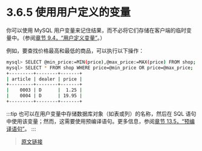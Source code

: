 # 3.6.5 使用用户定义的变量

你可以使用 MySQL 用户变量来记住结果，而不必将它们存储在客户端的临时变量中。（参阅[章节 9.4，“用户定义变量”](/9/9.4/user-variables.html)。）

例如，要查找价格最高和最低的商品，可以执行以下操作：

```bash
mysql> SELECT @min_price:=MIN(price),@max_price:=MAX(price) FROM shop;
mysql> SELECT * FROM shop WHERE price=@min_price OR price=@max_price;
+---------+--------+-------+
| article | dealer | price |
+---------+--------+-------+
|    0003 | D      |  1.25 |
|    0004 | D      | 19.95 |
+---------+--------+-------+
```

:::tip
也可以在用户变量中存储数据库对象（如表或列）的名称，然后在 SQL 语句中使用该变量；然而，这需要使用预编译语句。更多信息，参阅[章节 13.5，“预编译语句”](/13/13.5/sql-prepared-statements.html)。
:::

> [原文链接](https://dev.mysql.com/doc/refman/8.0/en/example-user-variables.html)
